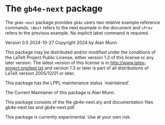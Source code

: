  # The `gb4e-next` package
 
 The `gb4e-next`  package  provides `gb4e` users two relative example reference commands. `\Next` refers to the next 
 example in the document and `\Prev` refers to the previous example. No explicit label command is required.

 Version 0.5 2024-10-27
 Copyright 2024 by Alan Munn

 This package may be distributed and/or modified under the
 conditions of the LaTeX Project Public License, either version 1.3
 of this license or any later version.
 The latest version of this license is in
   http://www.latex-project.org/lppl.txt
 and version 1.3 or later is part of all distributions of LaTeX
 version 2005/12/01 or later.

 This package has the LPPL maintenance status `maintained'.
 
 The Current Maintainer of this package is Alan Munn.

 This package consists of the file gb4e-next.sty and documentation files                
 gb4e-next.tex and gb4e-next.pdf.

 This package is currently experimental. Use at your own risk.

